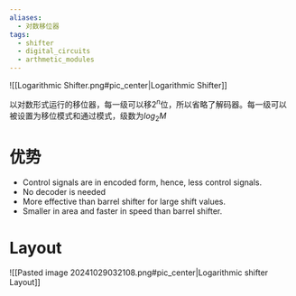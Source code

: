 ```yaml
---
aliases:
  - 对数移位器
tags:
  - shifter
  - digital_circuits
  - arthmetic_modules
---
```

![[Logarithmic Shifter.png#pic_center|Logarithmic Shifter]]

以对数形式运行的移位器，每一级可以移$2^n$位，所以省略了解码器。每一级可以被设置为移位模式和通过模式，级数为$log_2M$
# 优势

- Control signals are in encoded form, hence, less control signals.
- No decoder is needed
- More effective than barrel shifter for large shift values.
- Smaller in area and faster in speed than barrel shifter.

# Layout

![[Pasted image 20241029032108.png#pic_center|Logarithmic shifter Layout]]